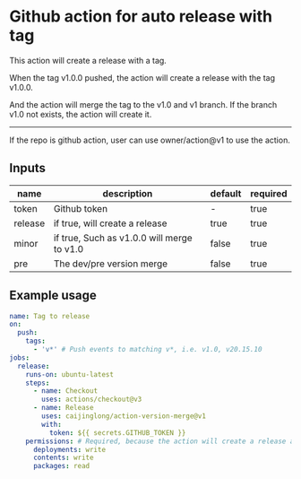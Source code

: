 # Github action for auto release with tag

This action will create a release with a tag.

When the tag v1.0.0 pushed, the action will create a release with the tag v1.0.0.

And the action will merge the tag to the v1.0 and v1 branch. If the branch v1.0 not exists, the action will create it.

----

If the repo is github action, user can use owner/action@v1 to use the action.

## Inputs

| name    | description                                | default | required |
| ------- | ------------------------------------------ | ------- | -------- |
| token   | Github token                               | -       | true     |
| release | if true, will create a release             | true    | true     |
| minor   | if true, Such as v1.0.0 will merge to v1.0 | false   | true     |
| pre     | The dev/pre version merge                  | false   | true     |

## Example usage

```yaml
name: Tag to release
on:
  push:
    tags:
      - 'v*' # Push events to matching v*, i.e. v1.0, v20.15.10
jobs:
  release:
    runs-on: ubuntu-latest
    steps:
      - name: Checkout
        uses: actions/checkout@v3
      - name: Release
        uses: caijinglong/action-version-merge@v1
        with:
          token: ${{ secrets.GITHUB_TOKEN }}
    permissions: # Required, because the action will create a release and branch, so need write permission
      deployments: write
      contents: write
      packages: read

```
